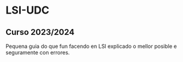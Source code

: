 # LSI-UDC

## Curso 2023/2024

Pequena guia do que fun facendo en LSI explicado o mellor posible e seguramente con errores. 

